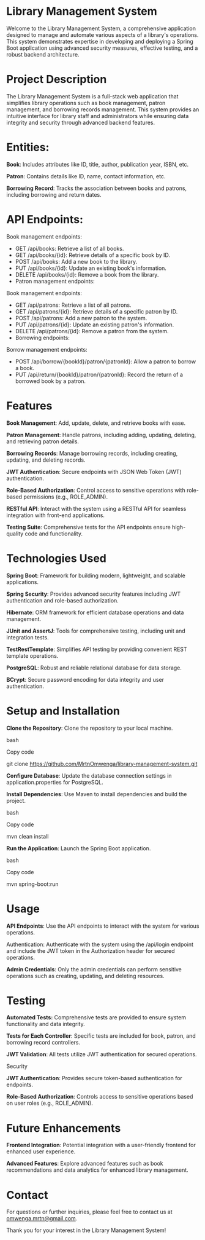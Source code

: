 # Library Management System

Welcome to the Library Management System, a comprehensive application designed to manage and automate various aspects of a library's operations. This system demonstrates expertise in developing and deploying a Spring Boot application using advanced security measures, effective testing, and a robust backend architecture.


# Project Description

The Library Management System is a full-stack web application that simplifies library operations such as book management, patron management, and borrowing records management. This system provides an intuitive interface for library staff and administrators while ensuring data integrity and security through advanced backend features.


# Entities:

**Book**: Includes attributes like ID, title, author, publication year, ISBN, etc.

**Patron**: Contains details like ID, name, contact information, etc.

**Borrowing Record**: Tracks the association between books and patrons, including borrowing and return dates.


# API Endpoints:

Book management endpoints:



* GET /api/books: Retrieve a list of all books.
* GET /api/books/{id}: Retrieve details of a specific book by ID.
* POST /api/books: Add a new book to the library.
* PUT /api/books/{id}: Update an existing book's information.
* DELETE /api/books/{id}: Remove a book from the library.
* Patron management endpoints:

Book management endpoints:



* GET /api/patrons: Retrieve a list of all patrons.
* GET /api/patrons/{id}: Retrieve details of a specific patron by ID.
* POST /api/patrons: Add a new patron to the system.
* PUT /api/patrons/{id}: Update an existing patron's information.
* DELETE /api/patrons/{id}: Remove a patron from the system.
* Borrowing endpoints:

Borrow management endpoints:



* POST /api/borrow/{bookId}/patron/{patronId}: Allow a patron to borrow a book.
* PUT /api/return/{bookId}/patron/{patronId}: Record the return of a borrowed book by a patron.


# Features

**Book Management**: Add, update, delete, and retrieve books with ease.

**Patron Management**: Handle patrons, including adding, updating, deleting, and retrieving patron details.

**Borrowing Records**: Manage borrowing records, including creating, updating, and deleting records.

**JWT Authentication**: Secure endpoints with JSON Web Token (JWT) authentication.

**Role-Based Authorization**: Control access to sensitive operations with role-based permissions (e.g., ROLE_ADMIN).

**RESTful API**: Interact with the system using a RESTful API for seamless integration with front-end applications.

**Testing Suite**: Comprehensive tests for the API endpoints ensure high-quality code and functionality.


# Technologies Used

**Spring Boot**: Framework for building modern, lightweight, and scalable applications.

**Spring Security**: Provides advanced security features including JWT authentication and role-based authorization.

**Hibernate**: ORM framework for efficient database operations and data management.

**JUnit and AssertJ**: Tools for comprehensive testing, including unit and integration tests.

**TestRestTemplate**: Simplifies API testing by providing convenient REST template operations.

**PostgreSQL**: Robust and reliable relational database for data storage.

**BCrypt**: Secure password encoding for data integrity and user authentication.


# Setup and Installation

**Clone the Repository**: Clone the repository to your local machine.

bash

Copy code

git clone https://github.com/MrtnOmwenga/library-management-system.git

**Configure Database**: Update the database connection settings in application.properties for PostgreSQL.

**Install Dependencies**: Use Maven to install dependencies and build the project.

bash

Copy code

mvn clean install

**Run the Application**: Launch the Spring Boot application.

bash

Copy code

mvn spring-boot:run


# Usage

**API Endpoints**: Use the API endpoints to interact with the system for various operations.

Authentication: Authenticate with the system using the /api/login endpoint and include the JWT token in the Authorization header for secured operations.

**Admin Credentials**: Only the admin credentials can perform sensitive operations such as creating, updating, and deleting resources.


# Testing

**Automated Tests:** Comprehensive tests are provided to ensure system functionality and data integrity.

**Tests for Each Controller**: Specific tests are included for book, patron, and borrowing record controllers.

**JWT Validation**: All tests utilize JWT authentication for secured operations.

Security

**JWT Authentication**: Provides secure token-based authentication for endpoints.

**Role-Based Authorization**: Controls access to sensitive operations based on user roles (e.g., ROLE_ADMIN).


# Future Enhancements

**Frontend Integration**: Potential integration with a user-friendly frontend for enhanced user experience.

**Advanced Features**: Explore advanced features such as book recommendations and data analytics for enhanced library management.


# Contact

For questions or further inquiries, please feel free to contact us at omwenga.mrtn@gmail.com.

Thank you for your interest in the Library Management System!
